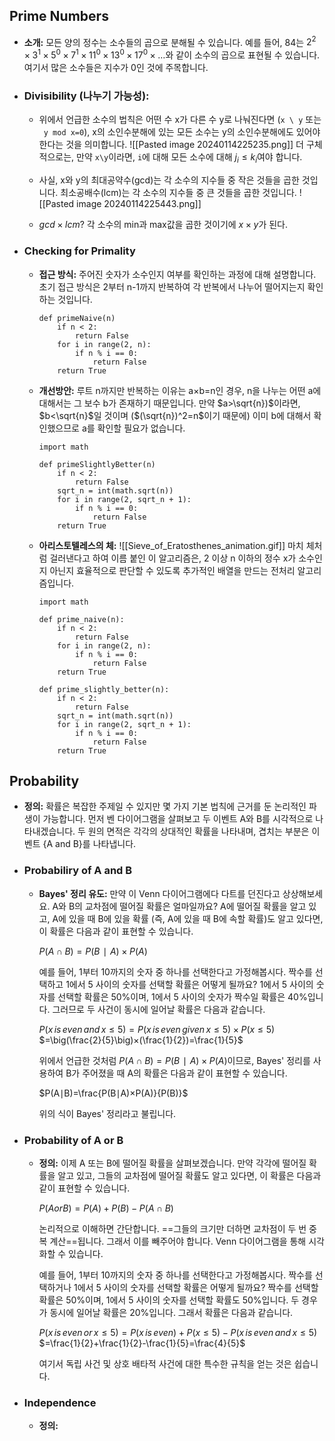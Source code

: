 ## Prime Numbers
- **소개:**
	모든 양의 정수는 소수들의 곱으로 분해될 수 있습니다. 예를 들어, 84는 $2^2×3^1×5^0×7^1×11^0×13^0×17^0×…$와 같이 소수의 곱으로 표현될 수 있습니다. 여기서 많은 소수들은 지수가 0인 것에 주목합니다.
	
- ### Divisibility (나누기 가능성):
	
	- 위에서 언급한 소수의 법칙은 어떤 수 x가 다른 수 y로 나눠진다면 (`x \ y` 또는 ` y mod x=0`), x의 소인수분해에 있는 모든 소수는 y의 소인수분해에도 있어야 한다는 것을 의미합니다. 
		  ![[Pasted image 20240114225235.png]]
		더 구체적으로는, 만약 `x\y`이라면, `i`에 대해 모든 소수에 대해 $j_i≤k_i$여야 합니다.
	    
	- 사실, x와 y의 최대공약수(gcd)는 각 소수의 지수들 중 작은 것들을 곱한 것입니다. 최소공배수(lcm)는 각 소수의 지수들 중 큰 것들을 곱한 것입니다.
	    ![[Pasted image 20240114225443.png]]
	- $gcd \times lcm$?
		각 소수의 min과 max값을 곱한 것이기에 $x \times y$가 된다.
- ### Checking for Primality
	- **접근 방식:**
		주어진 숫자가 소수인지 여부를 확인하는 과정에 대해 설명합니다. 초기 접근 방식은 2부터 n-1까지 반복하여 각 반복에서 나누어 떨어지는지 확인하는 것입니다.
		
		```run-python
		def primeNaive(n)
		    if n < 2:
		        return False
		    for i in range(2, n):
		        if n % i == 0:
		            return False
		    return True
		```
	- **개선방안:**
		루트 n까지만 반복하는 이유는 a×b=n인 경우, n을 나누는 어떤 a에 대해서는 그 보수 b가 존재하기 때문입니다. 만약 $a>\sqrt{n})$이라면, $b<\sqrt{n}$일 것이며 ($(\sqrt{n})^2=n$이기 때문에) 이미 b에 대해서 확인했으므로 a를 확인할 필요가 없습니다.
		```run-python
		import math
		
		def primeSlightlyBetter(n)
		    if n < 2:
		        return False
		    sqrt_n = int(math.sqrt(n))
		    for i in range(2, sqrt_n + 1):
		        if n % i == 0:
		            return False
		    return True
		```
	- **아리스토텔레스의 체:**
		  ![[Sieve_of_Eratosthenes_animation.gif]]
		  마치 체처럼 걸러낸다고 하여 이름 붙인 이 알고리즘은, 2 이상 n 이하의 정수 x가 소수인지 아닌지 효율적으로 판단할 수 있도록 추가적인 배열을 만드는 전처리 알고리즘입니다.
		```run-python
		import math
		
		def prime_naive(n):
		    if n < 2:
		        return False
		    for i in range(2, n):
		        if n % i == 0:
		            return False
		    return True
		
		def prime_slightly_better(n):
		    if n < 2:
		        return False
		    sqrt_n = int(math.sqrt(n))
		    for i in range(2, sqrt_n + 1):
		        if n % i == 0:
		            return False
		    return True
		```
## Probability
- **정의:**
	확률은 복잡한 주제일 수 있지만 몇 가지 기본 법칙에 근거를 둔 논리적인 파생이 가능합니다. 먼저 벤 다이어그램을 살펴보고 두 이벤트 A와 B를 시각적으로 나타내겠습니다. 두 원의 면적은 각각의 상대적인 확률을 나타내며, 겹치는 부분은 이벤트 {A and B}를 나타냅니다.
- ### Probabiliry of A and B
	- **Bayes' 정리 유도:**
		만약 이 Venn 다이어그램에다 다트를 던진다고 상상해보세요. A와 B의 교차점에 떨어질 확률은 얼마일까요? A에 떨어질 확률을 알고 있고, A에 있을 때 B에 있을 확률 (즉, A에 있을 때 B에 속할 확률)도 알고 있다면, 이 확률은 다음과 같이 표현할 수 있습니다.
		
		$P(A∩B)=P(B∣A)×P(A)$
		
		예를 들어, 1부터 10까지의 숫자 중 하나를 선택한다고 가정해봅시다. 짝수를 선택하고 1에서 5 사이의 숫자를 선택할 확률은 어떻게 될까요? 1에서 5 사이의 숫자를 선택할 확률은 50%이며, 1에서 5 사이의 숫자가 짝수일 확률은 40%입니다. 그러므로 두 사건이 동시에 일어날 확률은 다음과 같습니다.
		
		$P(x\,is\,even\,and\,x≤5)=P(x\,is\,even\,given\,x≤5)×P(x≤5)$
		$=\big(\frac{2}{5}\big)×(\frac{1}{2})=\frac{1}{5}$
		
		위에서 언급한 것처럼 $P(A∩B)=P(B∣A)×P(A)$이므로, Bayes' 정리를 사용하여 B가 주어졌을 때 A의 확률은 다음과 같이 표현할 수 있습니다.
		
		$P(A∣B)=\frac{P(B∣A)×P(A)}{P(B)}​$
		
		위의 식이 Bayes' 정리라고 불립니다.
- ### Probability of A or B
	- **정의:**
		이제 A 또는 B에 떨어질 확률을 살펴보겠습니다. 만약 각각에 떨어질 확률을 알고 있고, 그들의 교차점에 떨어질 확률도 알고 있다면, 이 확률은 다음과 같이 표현할 수 있습니다.
		
		$P(A or B)=P(A)+P(B)−P(A∩B)$
		
		논리적으로 이해하면 간단합니다. ==그들의 크기만 더하면 교차점이 두 번 중복 계산==됩니다. 그래서 이를 빼주어야 합니다. Venn 다이어그램을 통해 시각화할 수 있습니다.
		
		예를 들어, 1부터 10까지의 숫자 중 하나를 선택한다고 가정해봅시다. 짝수를 선택하거나 1에서 5 사이의 숫자를 선택할 확률은 어떻게 될까요? 짝수를 선택할 확률은 50%이며, 1에서 5 사이의 숫자를 선택할 확률도 50%입니다. 두 경우가 동시에 일어날 확률은 20%입니다. 그래서 확률은 다음과 같습니다.
		
		$P(x \,is \,even\, or\, x≤5)=P(x\, is\, even)+P(x≤5)−P(x\, is \,even\, and\, x≤5)$
		$=\frac{1}{2}+\frac{1}{2}-\frac{1}{5}=\frac{4}{5}$
		
		여기서 독립 사건 및 상호 배타적 사건에 대한 특수한 규칙을 얻는 것은 쉽습니다.
- ### Independence
	- **정의:**
		